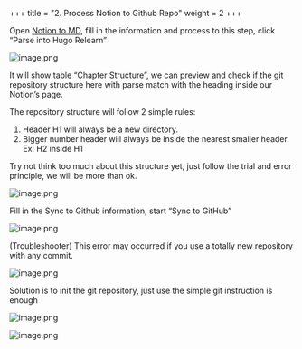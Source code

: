 +++
title = "2. Process Notion to Github Repo"
weight = 2
+++


Open [Notion to MD](https://notion-to-md.bamidev.com/), fill in the information and process to this step, click “Parse into Hugo Relearn”


![image.png](/images/003-iii-level-2-notion-to-github-repo/14-252086-image.png)


It will show table “Chapter Structure”, we can preview and check if the git repository structure here with parse match with the heading inside our Notion’s page.


The repository structure will follow 2 simple rules:

1. Header H1 will always be a new directory.
2. Bigger number header will always be inside the nearest smaller header. Ex: H2 inside H1

Try not think too much about this structure yet, just follow the trial and error principle, we will be more than ok.


![image.png](/images/003-iii-level-2-notion-to-github-repo/14-385072-image.png)


Fill in the Sync to Github information, start “Sync to GitHub”


![image.png](/images/003-iii-level-2-notion-to-github-repo/14-312993-image.png)


(Troubleshooter) This error may occurred if you use a totally new repository with any commit.


![image.png](/images/003-iii-level-2-notion-to-github-repo/14-565038-image.png)


Solution is to init the git repository, just use the simple git instruction is enough


![image.png](/images/003-iii-level-2-notion-to-github-repo/14-936904-image.png)


![image.png](/images/003-iii-level-2-notion-to-github-repo/14-494604-image.png)



